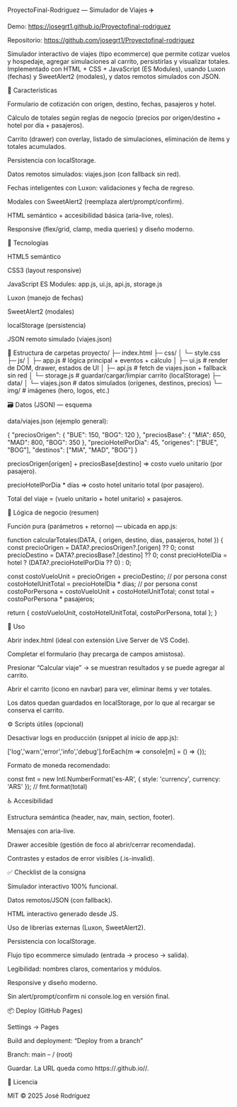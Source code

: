 ProyectoFinal-Rodriguez — Simulador de Viajes ✈️

Demo: https://josegrt1.github.io/Proyectofinal-rodriguez

Repositorio: https://github.com/josegrt1/Proyectofinal-rodriguez

Simulador interactivo de viajes (tipo ecommerce) que permite cotizar vuelos y hospedaje, agregar simulaciones al carrito, persistirlas y visualizar totales. Implementado con HTML + CSS + JavaScript (ES Modules), usando Luxon (fechas) y SweetAlert2 (modales), y datos remotos simulados con JSON.

🚀 Características

Formulario de cotización con origen, destino, fechas, pasajeros y hotel.

Cálculo de totales según reglas de negocio (precios por origen/destino + hotel por día + pasajeros).

Carrito (drawer) con overlay, listado de simulaciones, eliminación de ítems y totales acumulados.

Persistencia con localStorage.

Datos remotos simulados: viajes.json (con fallback sin red).

Fechas inteligentes con Luxon: validaciones y fecha de regreso.

Modales con SweetAlert2 (reemplaza alert/prompt/confirm).

HTML semántico + accesibilidad básica (aria-live, roles).

Responsive (flex/grid, clamp, media queries) y diseño moderno.

🧩 Tecnologías

HTML5 semántico

CSS3 (layout responsive)

JavaScript ES Modules: app.js, ui.js, api.js, storage.js

Luxon (manejo de fechas)

SweetAlert2 (modales)

localStorage (persistencia)

JSON remoto simulado (viajes.json)

📂 Estructura de carpetas
proyecto/
├─ index.html
├─ css/
│  └─ style.css
├─ js/
│  ├─ app.js        # lógica principal + eventos + cálculo
│  ├─ ui.js         # render de DOM, drawer, estados de UI
│  ├─ api.js        # fetch de viajes.json + fallback sin red
│  └─ storage.js    # guardar/cargar/limpiar carrito (localStorage)
├─ data/
│  └─ viajes.json   # datos simulados (orígenes, destinos, precios)
└─ img/             # imágenes (hero, logos, etc.)


🗃️ Datos (JSON) — esquema

data/viajes.json (ejemplo general):

{
  "preciosOrigen": {
    "BUE": 150,
    "BOG": 120
  },
  "preciosBase": {
    "MIA": 650,
    "MAD": 800,
    "BOG": 350
  },
  "precioHotelPorDia": 45,
  "origenes": ["BUE", "BOG"],
  "destinos": ["MIA", "MAD", "BOG"]
}


preciosOrigen[origen] + preciosBase[destino] ⇒ costo vuelo unitario (por pasajero).

precioHotelPorDia * días ⇒ costo hotel unitario total (por pasajero).

Total del viaje = (vuelo unitario + hotel unitario) × pasajeros.

🧠 Lógica de negocio (resumen)

Función pura (parámetros + retorno) — ubicada en app.js:

function calcularTotales(DATA, { origen, destino, dias, pasajeros, hotel }) {
  const precioOrigen   = DATA?.preciosOrigen?.[origen] ?? 0;
  const precioDestino  = DATA?.preciosBase?.[destino] ?? 0;
  const precioHotelDia = hotel ? (DATA?.precioHotelPorDia ?? 0) : 0;

  const costoVueloUnit      = precioOrigen + precioDestino;   // por persona
  const costoHotelUnitTotal = precioHotelDia * dias;          // por persona
  const costoPorPersona     = costoVueloUnit + costoHotelUnitTotal;
  const total               = costoPorPersona * pasajeros;

  return { costoVueloUnit, costoHotelUnitTotal, costoPorPersona, total };
}

🧪 Uso

Abrir index.html (ideal con extensión Live Server de VS Code).

Completar el formulario (hay precarga de campos amistosa).

Presionar “Calcular viaje” → se muestran resultados y se puede agregar al carrito.

Abrir el carrito (icono en navbar) para ver, eliminar ítems y ver totales.

Los datos quedan guardados en localStorage, por lo que al recargar se conserva el carrito.

⚙️ Scripts útiles (opcional)

Desactivar logs en producción (snippet al inicio de app.js):

['log','warn','error','info','debug'].forEach(m => console[m] = () => {});


Formato de moneda recomendado:

const fmt = new Intl.NumberFormat('es-AR', { style: 'currency', currency: 'ARS' });
// fmt.format(total)

♿ Accesibilidad

Estructura semántica (header, nav, main, section, footer).

Mensajes con aria-live.

Drawer accesible (gestión de foco al abrir/cerrar recomendada).

Contrastes y estados de error visibles (.is-invalid).

✅ Checklist de la consigna

 Simulador interactivo 100% funcional.

 Datos remotos/JSON (con fallback).

 HTML interactivo generado desde JS.

 Uso de librerías externas (Luxon, SweetAlert2).

 Persistencia con localStorage.

 Flujo tipo ecommerce simulado (entrada → proceso → salida).

 Legibilidad: nombres claros, comentarios y módulos.

 Responsive y diseño moderno.

 Sin alert/prompt/confirm ni console.log en versión final.


📦 Deploy (GitHub Pages)

Settings → Pages

Build and deployment: “Deploy from a branch”

Branch: main – / (root)

Guardar. La URL queda como https://<usuario>.github.io/<repo>/.

📜 Licencia

MIT © 2025 José Rodríguez

